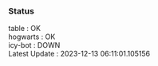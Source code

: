 ### Status


table : OK  
hogwarts : OK  
icy-bot : DOWN  
Latest Update : 2023-12-13 06:11:01.105156
